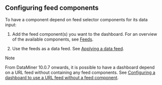 ## Configuring feed components

To have a component depend on feed selector components for its data input:

1. Add the feed component(s) you want to the dashboard. For an overview of the available components, see [Feeds](Feeds.md).

2. Use the feeds as a data feed. See [Applying a data feed](Configuring_dashboard_components.md#applying-a-data-feed).

> [!NOTE]
> From DataMiner 10.0.7 onwards, it is possible to have a dashboard depend on a URL feed without containing any feed components. See [Configuring a dashboard to use a URL feed without a feed component](Configuring_a_dashboard_to_use_a_URL_feed_without_a_feed_component.md).
>
